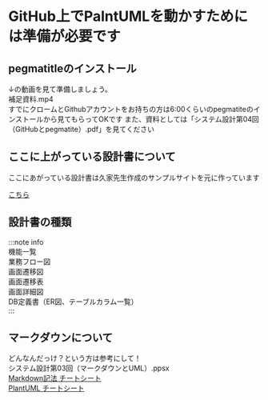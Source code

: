 # GitHub上でPalntUMLを動かすためには準備が必要です

## pegmatitleのインストール 
↓の動画を見て準備しましょう。  
補足資料.mp4  
すでにクロームとGithubアカウントをお持ちの方は6:00くらいのpegmatiteのインストールから見てもらってOKです
また、資料としては「システム設計第04回（GitHubとpegmatite）.pdf」を見てください

## ここに上がっている設計書について
ここにあがっている設計書は久家先生作成のサンプルサイトを元に作っています 

[こちら](http://aso-kuga.watson.jp/classic/item_list.php)

## 設計書の種類
:::note info  
機能一覧  
業務フロー図  
画面遷移図  
画面遷移表  
画面詳細図  
DB定義書（ER図、テーブルカラム一覧）  
:::  

## マークダウンについて
どんなんだっけ？という方は参考にして！  
システム設計第03回（マークダウンとUML）.ppsx  
[Markdown記法 チートシート](https://qiita.com/Qiita/items/c686397e4a0f4f11683d)  
[PlantUML チートシート](https://qiita.com/ogomr/items/0b5c4de7f38fd1482a48)
 
